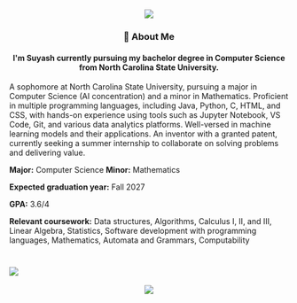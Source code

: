 <h1 align="center">
    <img src="https://readme-typing-svg.herokuapp.com/?font=Righteous&size=35&center=true&vCenter=true&width=500&height=70&duration=4000&lines=Hi+There!+✨;+I'm+Suyash+!+✨;" />
</h1>
<h3 align="center">👤 About Me</h3>

<h4 align="center"> <b>I'm Suyash currently pursuing my bachelor degree in Computer Science from North Carolina State University.</b></h4>
A sophomore at North Carolina State University, pursuing a major in Computer Science (AI concentration) and a minor in Mathematics. Proficient in multiple programming languages, including Java, Python, C, HTML, and CSS, with hands-on experience using tools such as Jupyter Notebook, VS Code, Git, and various data analytics platforms. Well-versed in machine learning models and their applications. An inventor with a granted patent, currently seeking a summer internship to collaborate on solving problems and delivering value.
<p><b>Major:</b> Computer Science <b>Minor:</b> Mathematics</p>
<p><b>Expected graduation year:</b> Fall 2027</p>
<p><b>GPA:</b> 3.6/4</p>
<p>
<b>Relevant coursework:</b>
Data structures, Algorithms, Calculus I, II, and III, Linear Algebra, Statistics, Software development with programming languages, Mathematics, Automata and Grammars, Computability
</p>

<h1></h1>
<p align="center">
<a href="#">
    <img src="https://skillicons.dev/icons?i=c,python,java,github,html,css,js,ts,vscode&theme=light&perline=10"
         style="display: block; margin: auto;" />
</a>
<br>
<a href="#"><img src="https://skillicons.dev/icons?i=figma,idea,java" /></a>
</p>
<h1></h1>
